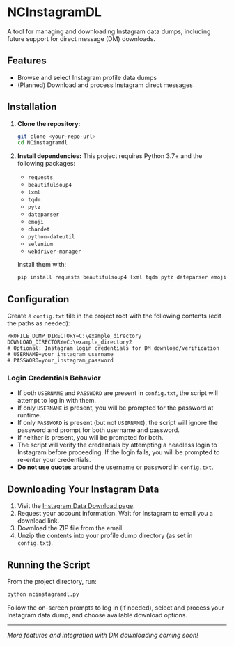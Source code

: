 # NCInstagramDL

A tool for managing and downloading Instagram data dumps, including future support for direct message (DM) downloads.

## Features
- Browse and select Instagram profile data dumps
- (Planned) Download and process Instagram direct messages

## Installation

1. **Clone the repository:**
   ```sh
   git clone <your-repo-url>
   cd NCinstagramdl
   ```

2. **Install dependencies:**
   This project requires Python 3.7+ and the following packages:
   - `requests`
   - `beautifulsoup4`
   - `lxml`
   - `tqdm`
   - `pytz`
   - `dateparser`
   - `emoji`
   - `chardet`
   - `python-dateutil`
   - `selenium`
   - `webdriver-manager`
   
   Install them with:
   ```sh
   pip install requests beautifulsoup4 lxml tqdm pytz dateparser emoji chardet python-dateutil selenium webdriver-manager
   ```

## Configuration

Create a `config.txt` file in the project root with the following contents (edit the paths as needed):

```
PROFILE_DUMP_DIRECTORY=C:\example_directory
DOWNLOAD_DIRECTORY=C:\example_directory2
# Optional: Instagram login credentials for DM download/verification
# USERNAME=your_instagram_username
# PASSWORD=your_instagram_password
```

### Login Credentials Behavior
- If both `USERNAME` and `PASSWORD` are present in `config.txt`, the script will attempt to log in with them.
- If only `USERNAME` is present, you will be prompted for the password at runtime.
- If only `PASSWORD` is present (but not `USERNAME`), the script will ignore the password and prompt for both username and password.
- If neither is present, you will be prompted for both.
- The script will verify the credentials by attempting a headless login to Instagram before proceeding. If the login fails, you will be prompted to re-enter your credentials.
- **Do not use quotes** around the username or password in `config.txt`.

## Downloading Your Instagram Data

1. Visit the [Instagram Data Download page](https://accountscenter.instagram.com/info_and_permissions/dyi/).
2. Request your account information. Wait for Instagram to email you a download link.
3. Download the ZIP file from the email.
4. Unzip the contents into your profile dump directory (as set in `config.txt`).

## Running the Script

From the project directory, run:

```sh
python ncinstagramdl.py
```

Follow the on-screen prompts to log in (if needed), select and process your Instagram data dump, and choose available download options.

---

*More features and integration with DM downloading coming soon!*
